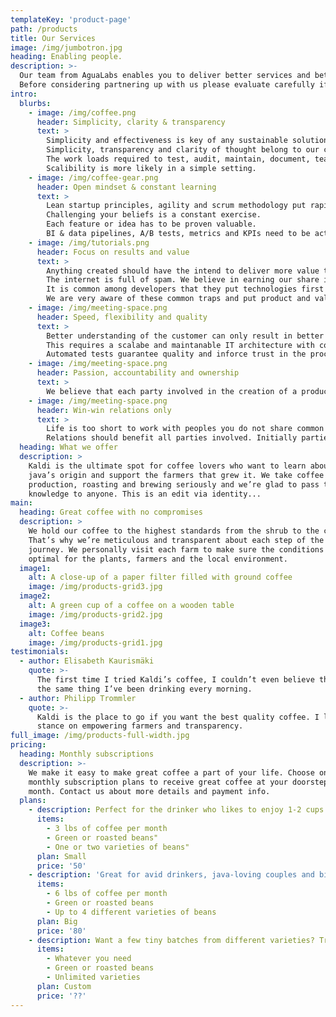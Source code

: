 ```yaml
---
templateKey: 'product-page'
path: /products
title: Our Services
image: /img/jumbotron.jpg
heading: Enabling people.
description: >-
  Our team from AguaLabs enables you to deliver better services and better products.
  Before considering partnering up with us please evaluate carefully if you share our beliefs & values.
intro:
  blurbs:
    - image: /img/coffee.png
      header: Simplicity, clarity & transparency
      text: >
        Simplicity and effectiveness is key of any sustainable solution, be it digital or analog.
        Simplicity, transparency and clarity of thought belong to our core values.
        The work loads required to test, audit, maintain, document, teach shrink immensly.
        Scalibility is more likely in a simple setting.
    - image: /img/coffee-gear.png
      header: Open mindset & constant learning
      text: >
        Lean startup principles, agility and scrum methodology put rapid learning and product cycles first.
        Challenging your beliefs is a constant exercise.
        Each feature or idea has to be proven valuable.
        BI & data pipelines, A/B tests, metrics and KPIs need to be actionable and straight forward to understand.
    - image: /img/tutorials.png
      header: Focus on results and value
      text: >
        Anything created should have the intend to deliver more value than there was before.
        The internet is full of spam. We believe in earning our share in giving more than we ask for.
        It is common among developers that they put technologies first or think in their sweet spot only.
        We are very aware of these common traps and put product and value creation first.
    - image: /img/meeting-space.png
      header: Speed, flexibility and quality
      text: >
        Better understanding of the customer can only result in better products if the new learnings are implemented.
        This requires a scalabe and maintanable IT architecture with continuous integration and development.
        Automated tests guarantee quality and inforce trust in the processes.
    - image: /img/meeting-space.png
      header: Passion, accountability and ownership
      text: >
        We believe that each party involved in the creation of a product needs to invest themself seriously.
    - image: /img/meeting-space.png
      header: Win-win relations only
      text: >
        Life is too short to work with peoples you do not share common values with.
        Relations should benefit all parties involved. Initially parties must trust each other until proven unworthy.
  heading: What we offer
  description: >
    Kaldi is the ultimate spot for coffee lovers who want to learn about their
    java’s origin and support the farmers that grew it. We take coffee
    production, roasting and brewing seriously and we’re glad to pass that
    knowledge to anyone. This is an edit via identity...
main:
  heading: Great coffee with no compromises
  description: >
    We hold our coffee to the highest standards from the shrub to the cup.
    That’s why we’re meticulous and transparent about each step of the coffee’s
    journey. We personally visit each farm to make sure the conditions are
    optimal for the plants, farmers and the local environment.
  image1:
    alt: A close-up of a paper filter filled with ground coffee
    image: /img/products-grid3.jpg
  image2:
    alt: A green cup of a coffee on a wooden table
    image: /img/products-grid2.jpg
  image3:
    alt: Coffee beans
    image: /img/products-grid1.jpg
testimonials:
  - author: Elisabeth Kaurismäki
    quote: >-
      The first time I tried Kaldi’s coffee, I couldn’t even believe that was
      the same thing I’ve been drinking every morning.
  - author: Philipp Trommler
    quote: >-
      Kaldi is the place to go if you want the best quality coffee. I love their
      stance on empowering farmers and transparency.
full_image: /img/products-full-width.jpg
pricing:
  heading: Monthly subscriptions
  description: >-
    We make it easy to make great coffee a part of your life. Choose one of our
    monthly subscription plans to receive great coffee at your doorstep each
    month. Contact us about more details and payment info.
  plans:
    - description: Perfect for the drinker who likes to enjoy 1-2 cups per day.
      items:
        - 3 lbs of coffee per month
        - Green or roasted beans"
        - One or two varieties of beans"
      plan: Small
      price: '50'
    - description: 'Great for avid drinkers, java-loving couples and bigger crowds'
      items:
        - 6 lbs of coffee per month
        - Green or roasted beans
        - Up to 4 different varieties of beans
      plan: Big
      price: '80'
    - description: Want a few tiny batches from different varieties? Try our custom plan
      items:
        - Whatever you need
        - Green or roasted beans
        - Unlimited varieties
      plan: Custom
      price: '??'
---
```

